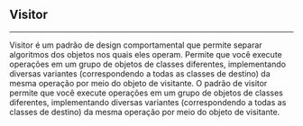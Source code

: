 ## Visitor
<hr/>
  Visitor é um padrão de design comportamental que permite separar algoritmos dos objetos nos quais eles operam.
   Permite que você execute operações em um grupo de objetos de classes diferentes, implementando diversas variantes (correspondendo a todas as classes de destino) da mesma operação por meio do objeto de visitante.
   O padrão de visitor permite que você execute operações em um grupo de objetos de classes diferentes, implementando diversas variantes (correspondendo a todas as classes de destino) da mesma operação por meio do objeto de visitante.

